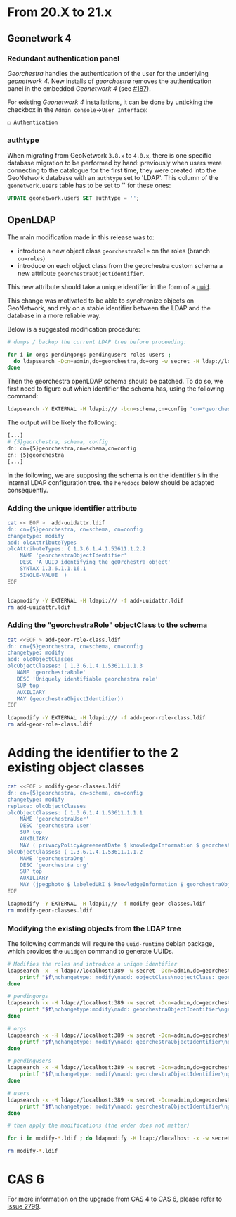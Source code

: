 # From 20.X to 21.x

## Geonetwork 4

### Redundant authentication panel
_Georchestra_ handles the authentication of the user for the underlying _geonetwork 4_. New installs of _georchestra_ removes the authentication panel in the embedded _Geonetwork 4_ (see [#187](https://github.com/georchestra/geonetwork/pull/187)).

For existing _Geonetwork 4_ installations, it can be done by unticking the checkbox in the `Admin console`->`User Interface`:
```
☐ Authentication
```

### authtype

When migrating from GeoNetwork `3.8.x` to `4.0.x`, there is one specific database migration to be performed by hand:
previously when users were connecting to the catalogue for the first time, they were created into the GeoNetwork database
with an `authtype` set to 'LDAP'. This column of the `geonetwork.users` table has to be set to '' for these ones:

```sql
UPDATE geonetwork.users SET authtype = '';
```

## OpenLDAP

The main modification made in this release was to:

* introduce a new object class `georchestraRole` on the roles (branch `ou=roles`)
* introduce on each object class from the georchestra custom schema a new
  attribute `georchestraObjectIdentifier`.

This new attribute should take a unique identifier in the form of a [uuid](https://en.wikipedia.org/wiki/Universally_unique_identifier).

This change was motivated to be able to synchronize objects on GeoNetwork, and rely
 on a stable identifier between the LDAP and the database in a more reliable way.

Below is a suggested modification procedure:


```bash
# dumps / backup the current LDAP tree before proceeding:

for i in orgs pendingorgs pendingusers roles users ;
  do ldapsearch -Dcn=admin,dc=georchestra,dc=org -w secret -H ldap://localhost:389 -bou=${i},dc=georchestra,dc=org > ${i}.ldif ;
done
```

Then the georchestra openLDAP schema should be patched. To do so, we first need
to figure out which identifier the schema has, using the following command:

```bash
ldapsearch -Y EXTERNAL -H ldapi:/// -bcn=schema,cn=config 'cn=*georchestra' 'cn'
```

The output will be likely the following:

```bash
[...]
# {5}georchestra, schema, config
dn: cn={5}georchestra,cn=schema,cn=config
cn: {5}georchestra
[...]
```
In the following, we are supposing the schema is on the identifier `5` in the internal LDAP configuration tree.
the `heredocs` below should be adapted consequently.

### Adding the unique identifier attribute

```bash
cat << EOF >  add-uuidattr.ldif
dn: cn={5}georchestra, cn=schema, cn=config
changetype: modify
add: olcAttributeTypes
olcAttributeTypes: ( 1.3.6.1.4.1.53611.1.2.2
    NAME 'georchestraObjectIdentifier'
    DESC 'A UUID identifying the geOrchestra object'
    SYNTAX 1.3.6.1.1.16.1
    SINGLE-VALUE  )
EOF


ldapmodify -Y EXTERNAL -H ldapi:/// -f add-uuidattr.ldif
rm add-uuidattr.ldif
```

### Adding the "georchestraRole" objectClass to the schema

```bash
cat <<EOF > add-geor-role-class.ldif
dn: cn={5}georchestra, cn=schema, cn=config
changetype: modify
add: olcObjectClasses
olcObjectClasses: ( 1.3.6.1.4.1.53611.1.1.3
   NAME 'georchestraRole'
   DESC 'Uniquely identifiable georchestra role'
   SUP top
   AUXILIARY
   MAY (georchestraObjectIdentifier))
EOF

ldapmodify -Y EXTERNAL -H ldapi:/// -f add-geor-role-class.ldif
rm add-geor-role-class.ldif
```

# Adding the identifier to the 2 existing object classes

```bash
cat <<EOF > modify-geor-classes.ldif
dn: cn={5}georchestra, cn=schema, cn=config
changetype: modify
replace: olcObjectClasses
olcObjectClasses: ( 1.3.6.1.4.1.53611.1.1.1
    NAME 'georchestraUser'
    DESC 'georchestra user'
    SUP top
    AUXILIARY
    MAY ( privacyPolicyAgreementDate $ knowledgeInformation $ georchestraObjectIdentifier ))
olcObjectClasses: ( 1.3.6.1.4.1.53611.1.1.2
    NAME 'georchestraOrg'
    DESC 'georchestra org'
    SUP top
    AUXILIARY
    MAY (jpegphoto $ labeledURI $ knowledgeInformation $ georchestraObjectIdentifier))
EOF

ldapmodify -Y EXTERNAL -H ldapi:/// -f modify-geor-classes.ldif
rm modify-geor-classes.ldif
```

### Modifying the existing objects from the LDAP tree

The following commands will require the `uuid-runtime` debian package,
which provides the `uuidgen` command to generate UUIDs.

```bash
# Modifies the roles and introduce a unique identifier
ldapsearch -x -H ldap://localhost:389 -w secret -Dcn=admin,dc=georchestra,dc=org -o ldif-wrap=no -b "ou=roles,dc=georchestra,dc=org" dn |grep "^dn: cn=" | while read f ; do
    printf "$f\nchangetype: modify\nadd: objectClass\nobjectClass: georchestraRole\n-\nadd: georchestraObjectIdentifier\ngeorchestraObjectIdentifier: $(uuidgen)\n\n" >> modify-roles.ldif
done

# pendingorgs
ldapsearch -x -H ldap://localhost:389 -w secret -Dcn=admin,dc=georchestra,dc=org -o ldif-wrap=no -b "ou=pendingorgs,dc=georchestra,dc=org" ObjectClass=georchestraOrg o |grep "^dn: o=" | while read f ; do
    printf "$f\nchangetype:modify\nadd: georchestraObjectIdentifier\ngeorchestraObjectIdentifier: $(uuidgen)\n\n" >> modify-pendingorgs.ldif
done

# orgs
ldapsearch -x -H ldap://localhost:389 -w secret -Dcn=admin,dc=georchestra,dc=org -o ldif-wrap=no -b "ou=orgs,dc=georchestra,dc=org" ObjectClass=georchestraOrg o |grep "^dn: o=" | while read f ; do
    printf "$f\nchangetype: modify\nadd: georchestraObjectIdentifier\ngeorchestraObjectIdentifier: $(uuidgen)\n\n" >> modify-orgs.ldif
done

# pendingusers
ldapsearch -x -H ldap://localhost:389 -w secret -Dcn=admin,dc=georchestra,dc=org -o ldif-wrap=no -b "ou=pendingusers,dc=georchestra,dc=org" ObjectClass=georchestraUser uid |grep "^dn: uid=" | while read f ; do
    printf "$f\nchangetype: modify\nadd: georchestraObjectIdentifier\ngeorchestraObjectIdentifier: $(uuidgen)\n\n" >> modify-pendingusers.ldif
done

# users
ldapsearch -x -H ldap://localhost:389 -w secret -Dcn=admin,dc=georchestra,dc=org -o ldif-wrap=no -b "ou=users,dc=georchestra,dc=org" ObjectClass=georchestraUser uid |grep "^dn: uid=" | while read f ; do
    printf "$f\nchangetype: modify\nadd: georchestraObjectIdentifier\ngeorchestraObjectIdentifier: $(uuidgen)\n\n" >> modify-users.ldif
done

# then apply the modifications (the order does not matter)

for i in modify-*.ldif ; do ldapmodify -H ldap://localhost -x -w secret -Dcn=admin,dc=georchestra,dc=org -f ${i} ; done

rm modify-*.ldif
```

# CAS 6

For more information on the upgrade from CAS 4 to CAS 6, please refer to [issue 2799](https://github.com/georchestra/georchestra/issues/2799).
